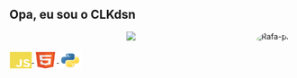 ##  Opa, eu sou o  CLKdsn
<div align="center">
  <a href="https://github.com/CLkdsn">
  <img height="180em" src="https://github-readme-stats.vercel.app/api?username=clkdsn&show_icons=true&theme=dark&include_all_commits=true&count_private=true"/>
  <img align="right" alt="Rafa-pic" height="150" style="border-radius:50px;" src="https://cdn.discordapp.com/avatars/399629048667701248/a_ef737757aef73a36ee4c2a5d0eddbb0c.gif?size=4096">  
</div>
<div style="display: inline_block"><br>
  <img align="center" alt="Rafa-Js" height="30" width="40" src="https://raw.githubusercontent.com/devicons/devicon/master/icons/javascript/javascript-plain.svg">
  <img align="center" alt="Rafa-HTML" height="30" width="40" src="https://raw.githubusercontent.com/devicons/devicon/master/icons/html5/html5-original.svg">
  <img align="center" alt="Rafa-Python" height="30" width="40" src="https://raw.githubusercontent.com/devicons/devicon/master/icons/python/python-original.svg">
  
  
</div>
